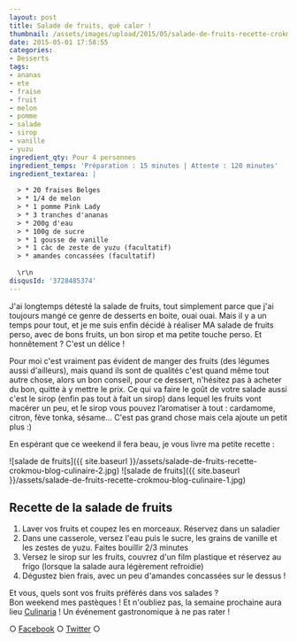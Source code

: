 ```yaml
---
layout: post
title: Salade de fruits, qué calor !
thumbnail: /assets/images/upload/2015/05/salade-de-fruits-recette-crokmou-blog-culinaire-2.jpg
date: 2015-05-01 17:58:55
categories: 
- Desserts
tags: 
- ananas
- ete
- fraise
- fruit
- melon
- pomme
- salade
- sirop
- vanille
- yuzu
ingredient_qty: Pour 4 personnes
ingredient_temps: 'Préparation : 15 minutes | Attente : 120 minutes'
ingredient_textarea: |
  
  > * 20 fraises Belges
  > * 1/4 de melon
  > * 1 pomme Pink Lady
  > * 3 tranches d'ananas
  > * 200g d'eau
  > * 100g de sucre
  > * 1 gousse de vanille
  > * 1 càc de zeste de yuzu (facultatif)
  > * amandes concassées (facultatif)
  
  \r\n 
disqusId: '3728485374'
---
```


J'ai longtemps détesté la salade de fruits, tout simplement parce que j'ai toujours mangé ce genre de desserts en boite, ouai ouai. Mais il y a un temps pour tout, et je me suis enfin décidé à réaliser MA salade de fruits perso, avec de bons fruits, un bon sirop et ma petite touche perso. Et honnêtement ? C'est un délice !

Pour moi c'est vraiment pas évident de manger des fruits (des légumes aussi d'ailleurs), mais quand ils sont de qualités c'est quand même tout autre chose, alors un bon conseil, pour ce dessert, n'hésitez pas à acheter du bon, quitte à y mettre le prix. Ce qui va faire le goût de votre salade aussi c'est le sirop (enfin pas tout à fait un sirop) dans lequel les fruits vont macérer un peu, et le sirop vous pouvez l’aromatiser à tout : cardamome, citron, fève tonka, sésame... C'est pas grand chose mais cela ajoute un petit plus :)

En espérant que ce weekend il fera beau, je vous livre ma petite recette :

![salade de fruits]({{ site.baseurl }}/assets/salade-de-fruits-recette-crokmou-blog-culinaire-2.jpg) ![salade de fruits]({{ site.baseurl }}/assets/salade-de-fruits-recette-crokmou-blog-culinaire-1.jpg)

## Recette de la salade de fruits

1.  Laver vos fruits et coupez les en morceaux. Réservez dans un saladier
2.  Dans une casserole, versez l'eau puis le sucre, les grains de vanille et les zestes de yuzu. Faites bouillir 2/3 minutes
3.  Versez le sirop sur les fruits, couvrez d'un film plastique et réservez au frigo (lorsque la salade aura légèrement refroidie)
4.  Dégustez bien frais, avec un peu d'amandes concassées sur le dessus !

Et vous, quels sont vos fruits préférés dans vos salades ?  
Bon weekend mes pastèques ! Et n'oubliez pas, la semaine prochaine aura lieu [Culinaria](http://www.crokmou.com/culinaria-2014-un-sacre-festin/) ! Un événement gastronomique à ne pas rater !

○ [Facebook](https://www.facebook.com/crokmou.blog) ○ [Twitter](https://twitter.com/Crokmou) ○